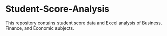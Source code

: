 # Student-Score-Analysis
This repository contains student score data and Excel analysis of Business, Finance, and Economic subjects.
